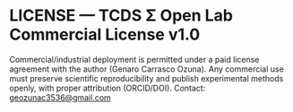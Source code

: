 # LICENSE — TCDS Σ Open Lab Commercial License v1.0
Commercial/industrial deployment is permitted under a paid license agreement
with the author (Genaro Carrasco Ozuna). Any commercial use must preserve
scientific reproducibility and publish experimental methods openly, with proper
attribution (ORCID/DOI). Contact: geozunac3536@gmail.com
